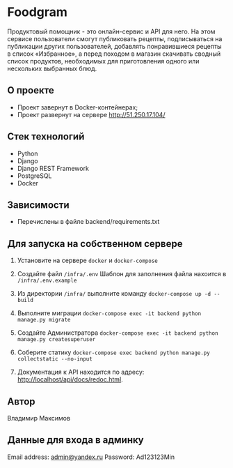 # Foodgram

 Продуктовый помощник - это онлайн-сервис и API для него. На этом сервисе пользователи смогут публиковать рецепты, подписываться на публикации других пользователей, добавлять понравившиеся рецепты в список «Избранное», а перед походом в магазин скачивать сводный список продуктов, необходимых для приготовления одного или нескольких выбранных блюд.

## О проекте 

- Проект завернут в Docker-контейнерах;
- Проект развернут на сервере http://51.250.17.104/
  
## Стек технологий
- Python
- Django
- Django REST Framework
- PostgreSQL
- Docker

## Зависимости
- Перечислены в файле backend/requirements.txt


## Для запуска на собственном сервере

1. Установите на сервере `docker` и `docker-compose`
2. Создайте файл `/infra/.env` Шаблон для заполнения файла нахоится в `/infra/.env.example`
3. Из директории `/infra/` выполните команду `docker-compose up -d --build`
5. Выполните миграции `docker-compose exec -it backend python manage.py migrate`
6. Создайте Администратора `docker-compose exec -it backend python manage.py createsuperuser`
7. Соберите статику `docker-compose exec backend python manage.py collectstatic --no-input`

8. Документация к API находится по адресу: <http://localhost/api/docs/redoc.html>.

## Автор

Владимир Максимов

## Данные для входа в админку

Email address: admin@yandex.ru
Password: Ad123123Min
